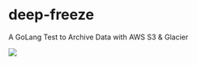 # deep-freeze
A GoLang Test to Archive Data with AWS S3 &amp; Glacier


![](https://github.com/CoreyLivingston/deep-freeze/workflows/docker-ci/badge.svg)